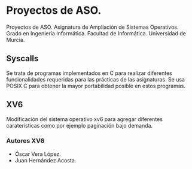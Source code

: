 # Proyectos de ASO.
Proyectos de ASO. Asignatura de Ampliación de Sistemas Operativos. 
Grado en Ingeniería Informática. Facultad de Informática. Universidad de Murcia.

## Syscalls

Se trata de programas implementados en C para realizar diferentes 
funcionalidades requeridas para las prácticas de las asignaturas. Se usa POSIX
C para obtener la mayor portabilidad posible en estos programas.

## XV6

Modificación del sistema operativo xv6 para agregar diferentes caraterísticas 
como por ejemplo paginación bajo demanda.

### Autores XV6

- Óscar Vera López.
- Juan Hernández Acosta.

